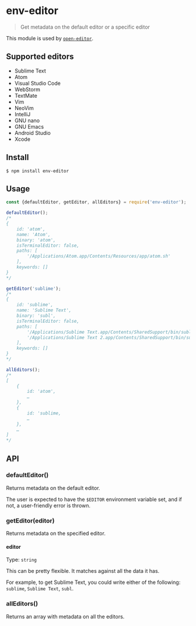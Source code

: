 # env-editor

> Get metadata on the default editor or a specific editor

This module is used by [`open-editor`](https://github.com/sindresorhus/open-editor).


## Supported editors

- Sublime Text
- Atom
- Visual Studio Code
- WebStorm
- TextMate
- Vim
- NeoVim
- IntelliJ
- GNU nano
- GNU Emacs
- Android Studio
- Xcode

## Install

```
$ npm install env-editor
```


## Usage

```js
const {defaultEditor, getEditor, allEditors} = require('env-editor');

defaultEditor();
/*
{
	id: 'atom',
	name: 'Atom',
	binary: 'atom',
	isTerminalEditor: false,
	paths: [
		'/Applications/Atom.app/Contents/Resources/app/atom.sh'
	],
	keywords: []
}
*/

getEditor('sublime');
/*
{
	id: 'sublime',
	name: 'Sublime Text',
	binary: 'subl',
	isTerminalEditor: false,
	paths: [
		'/Applications/Sublime Text.app/Contents/SharedSupport/bin/subl',
		'/Applications/Sublime Text 2.app/Contents/SharedSupport/bin/subl'
	],
	keywords: []
}
*/

allEditors();
/*
[
	{
		id: 'atom',
		…
	},
	{
		id: 'sublime,
		…
	},
	…
]
*/
```


## API

### defaultEditor()

Returns metadata on the default editor.

The user is expected to have the `$EDITOR` environment variable set, and if not, a user-friendly error is thrown.

### getEditor(editor)

Returns metadata on the specified editor.

#### editor

Type: `string`

This can be pretty flexible. It matches against all the data it has.

For example, to get Sublime Text, you could write either of the following: `sublime`, `Sublime Text`, `subl`.

### allEditors()

Returns an array with metadata on all the editors.
